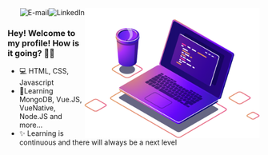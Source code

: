 
<img align="right" src="https://github.com/PedroOProgramador/PedroOProgramador/blob/main/image/computer-illustration.png" width="350"/>

<a href="https://www.linkedin.com/in/pedrooprogramador/">
<img align="right" alt="LinkedIn" src="https://img.shields.io/badge/-Pedro%20Ot%C3%A1vio-blue"/>
</a>

<a href="mailto:pedrocoutosoares214@gmail.com">
<img align="right" alt="E-mail" src="https://img.shields.io/badge/-How%20to%20reach%20me-red"/>
</a>

<br/>

### Hey! Welcome to my profile! How is it going? 👋🥰

- 💻 HTML, CSS, Javascript
- 📃Learning MongoDB, Vue.JS, VueNative, Node.JS and more...
- ✨ Learning is continuous and there will always be a next level

